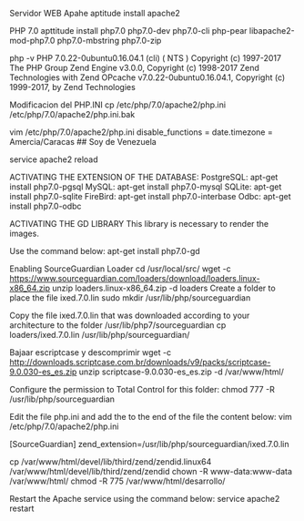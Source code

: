 Servidor WEB Apahe
aptitude install apache2

PHP 7.0
apttitude install php7.0 php7.0-dev php7.0-cli php-pear libapache2-mod-php7.0 php7.0-mbstring php7.0-zip

php -v
PHP 7.0.22-0ubuntu0.16.04.1 (cli) ( NTS )
Copyright (c) 1997-2017 The PHP Group
Zend Engine v3.0.0, Copyright (c) 1998-2017 Zend Technologies
    with Zend OPcache v7.0.22-0ubuntu0.16.04.1, Copyright (c) 1999-2017, by Zend Technologies


Modificacion del PHP.INI
cp /etc/php/7.0/apache2/php.ini /etc/php/7.0/apache2/php.ini.bak

vim /etc/php/7.0/apache2/php.ini
disable_functions =
date.timezone = Amercia/Caracas   ## Soy de Venezuela

service apache2 reload



ACTIVATING THE EXTENSION OF THE DATABASE:
PostgreSQL:
apt-get install php7.0-pgsql
MySQL:
apt-get install php7.0-mysql
SQLite:
apt-get install php7.0-sqlite
FireBird:
apt-get install php7.0-interbase
Odbc:
apt-get install php7.0-odbc

ACTIVATING THE GD LIBRARY
This library is necessary to render the images.

Use the command below:
apt-get install php7.0-gd

Enabling SourceGuardian Loader
cd /usr/local/src/
wget -c https://www.sourceguardian.com/loaders/download/loaders.linux-x86_64.zip
unzip loaders.linux-x86_64.zip -d loaders
Create a folder to place the file ixed.7.0.lin
sudo mkdir /usr/lib/php/sourceguardian

Copy the file ixed.7.0.lin that was downloaded according to your architecture to the folder /usr/lib/php7/sourceguardian
cp loaders/ixed.7.0.lin /usr/lib/php/sourceguardian/

Bajaar escriptcase y descomprimir
wget -c http://downloads.scriptcase.com.br/downloads/v9/packs/scriptcase-9.0.030-es_es.zip
unzip scriptcase-9.0.030-es_es.zip -d /var/www/html/

Configure the permission to Total Control for this folder:
chmod 777 -R /usr/lib/php/sourceguardian

Edit the file php.ini and add the to the end of the file the content below:
vim /etc/php/7.0/apache2/php.ini

[SourceGuardian] 
zend_extension=/usr/lib/php/sourceguardian/ixed.7.0.lin

cp /var/www/html/devel/lib/third/zend/zendid.linux64 /var/www/html/devel/lib/third/zend/zendid
chown -R www-data:www-data /var/www/html/
 chmod -R 775 /var/www/html/desarrollo/

Restart the Apache service using the command below:
service apache2 restart


 
 

